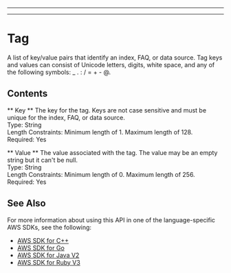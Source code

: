 --------

--------

# Tag<a name="API_Tag"></a>

A list of key/value pairs that identify an index, FAQ, or data source\. Tag keys and values can consist of Unicode letters, digits, white space, and any of the following symbols: \_ \. : / = \+ \- @\.

## Contents<a name="API_Tag_Contents"></a>

 ** Key **   <a name="Kendra-Type-Tag-Key"></a>
The key for the tag\. Keys are not case sensitive and must be unique for the index, FAQ, or data source\.  
Type: String  
Length Constraints: Minimum length of 1\. Maximum length of 128\.  
Required: Yes

 ** Value **   <a name="Kendra-Type-Tag-Value"></a>
The value associated with the tag\. The value may be an empty string but it can't be null\.  
Type: String  
Length Constraints: Minimum length of 0\. Maximum length of 256\.  
Required: Yes

## See Also<a name="API_Tag_SeeAlso"></a>

For more information about using this API in one of the language\-specific AWS SDKs, see the following:
+  [ AWS SDK for C\+\+](https://docs.aws.amazon.com/goto/SdkForCpp/kendra-2019-02-03/Tag) 
+  [ AWS SDK for Go](https://docs.aws.amazon.com/goto/SdkForGoV1/kendra-2019-02-03/Tag) 
+  [ AWS SDK for Java V2](https://docs.aws.amazon.com/goto/SdkForJavaV2/kendra-2019-02-03/Tag) 
+  [ AWS SDK for Ruby V3](https://docs.aws.amazon.com/goto/SdkForRubyV3/kendra-2019-02-03/Tag) 
